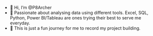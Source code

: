 - 👋 Hi, I’m @P8Archer
- 👀 Passionate about analysing data using different tools. Excel, SQL, Python, Power BI/Tableau are ones trying their best to serve me everyday.
- 💞️ This is just a fun journey for me to record my project building.
